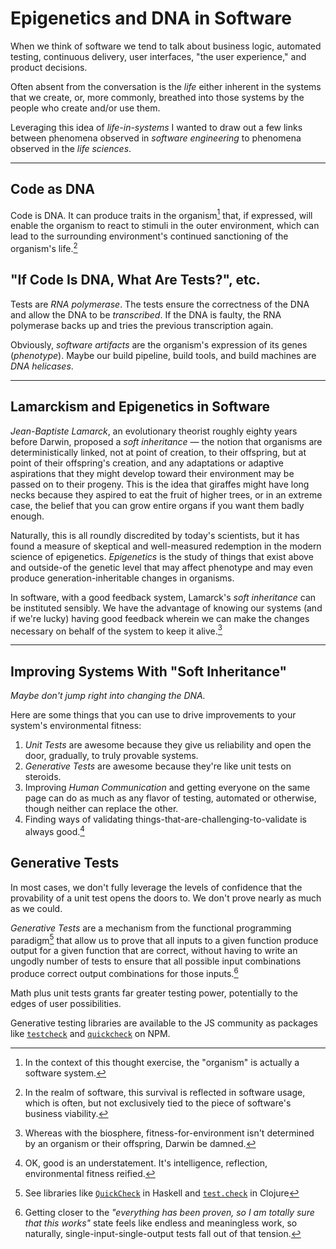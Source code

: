 # Epigenetics and DNA in Software

When we think of software we tend to talk about business logic, automated
testing, continuous delivery, user interfaces, "the user experience," and product
decisions.

Often absent from the conversation is the _life_ either inherent in the systems
that we create, or, more commonly, breathed into those systems by the people who
create and/or use them.

Leveraging this idea of _life-in-systems_ I wanted to draw out a few links
between phenomena observed in _software engineering_ to phenomena observed
in the _life sciences_.

---

## Code as DNA

Code is DNA. It can produce traits in the organism[^1] that, if expressed, will
enable the organism to react to stimuli in the outer environment, which can
lead to the surrounding environment's continued sanctioning of the organism's
life.[^2]

## "If Code Is DNA, What Are Tests?", etc.

Tests are _RNA polymerase_. The tests ensure the correctness of the DNA
and allow the DNA to be _transcribed_. If the DNA is faulty, the RNA polymerase
backs up and tries the previous transcription again.

Obviously, _software artifacts_ are the organism's expression of its genes
(_phenotype_). Maybe our build pipeline, build tools, and build machines are
_DNA helicases_.

---

## Lamarckism and Epigenetics in Software

_Jean-Baptiste Lamarck_, an evolutionary theorist roughly eighty years
before Darwin, proposed a _soft inheritance_ &mdash; the notion that organisms are
deterministically linked, not at point of creation, to their offspring,
but at point of their offspring's creation, and any adaptations or
adaptive aspirations that they might develop toward their environment may be
passed on to their progeny. This is the idea that giraffes might have long necks
because they aspired to eat the fruit of higher trees, or in an extreme case,
the belief that you can grow entire organs if you want them badly enough.

Naturally, this is all roundly discredited by today's scientists, but it has
found a measure of skeptical and well-measured redemption in the modern science
of epigenetics. _Epigenetics_ is the study of things that exist above and
outside-of the genetic level that may affect phenotype and may even produce
generation-inheritable changes in organisms.

In software, with a good feedback system, Lamarck's _soft inheritance_ can be
instituted sensibly. We have the advantage of knowing our systems (and if we're
lucky) having good feedback wherein we can make the changes necessary on behalf
of the system to keep it alive.[^3]

---

## Improving Systems With "Soft Inheritance"

_Maybe don't jump right into changing the DNA._

Here are some things that you can use to drive improvements to your system's
environmental fitness:

1. _Unit Tests_ are awesome because they give us reliability and open the door,
   gradually, to truly provable systems.
2. _Generative Tests_ are awesome because they're like unit tests on steroids.
3. Improving _Human Communication_ and getting everyone on the same page can
   do as much as any flavor of testing, automated or otherwise, though neither
   can replace the other.
4. Finding ways of validating things-that-are-challenging-to-validate is always
   good.[^4]


## Generative Tests

In most cases, we don't fully leverage the levels of confidence that
the provability of a unit test opens the doors to. We don't prove nearly
as much as we could.

_Generative Tests_ are a mechanism from the functional programming paradigm[^5]
that allow us to prove that all inputs to a given function produce output
for a given function that are correct, without having to write an ungodly
number of tests to ensure that all possible input combinations produce
correct output combinations for those inputs.[^6]

Math plus unit tests grants far greater testing power,
potentially to the edges of user possibilities.

Generative testing libraries are available to the JS community as packages like
[`testcheck`](https://www.npmjs.com/package/testcheck) and
[`quickcheck`](https://www.npmjs.com/package/quickcheck) on NPM.



[^1]: In the context of this thought exercise, the "organism" is actually a
      software system.
[^2]: In the realm of software, this survival is reflected in
      software usage, which is often, but not exclusively tied to the piece of
      software's business viability.
[^3]: Whereas with the biosphere, fitness-for-environment isn't determined
      by an organism or their offspring, Darwin be damned.
[^4]: OK, good is an understatement. It's intelligence, reflection,
      environmental fitness reified.
[^5]: See libraries like [`QuickCheck`](https://wiki.haskell.org/Introduction_to_QuickCheck2)
      in Haskell and [`test.check`](https://github.com/clojure/test.check) in Clojure
[^6]: Getting closer to the _"everything has been proven, so I am totally sure
      that this works"_ state feels like endless and meaningless work, so naturally,
      single-input-single-output tests fall out of that tension.
